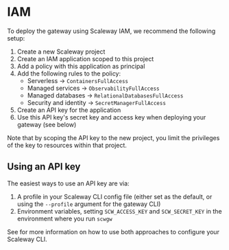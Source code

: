 # IAM

To deploy the gateway using Scaleway IAM, we recommend the following setup:

1. Create a new Scaleway project
2. Create an IAM application scoped to this project
3. Add a policy with this application as principal
4. Add the following rules to the policy:
    - Serverless -> `ContainersFullAccess`
    - Managed services -> `ObservabilityFullAccess`
    - Managed databases -> `RelationalDatabasesFullAccess`
    - Security and identity -> `SecretManagerFullAccess`
5. Create an API key for the application
6. Use this API key's secret key and access key when deploying your gateway (see below)

Note that by scoping the API key to the new project, you limit the privileges of the key to resources within that project.

## Using an API key

The easiest ways to use an API key are via:

1. A profile in your Scaleway CLI config file (either set as the default, or using the `--profile` argument for the gateway CLI)
2. Environment variables, setting `SCW_ACCESS_KEY` and `SCW_SECRET_KEY` in the environment where you run `scwgw`

See [](./deployment.md) for more information on how to use both approaches to configure your Scaleway CLI.
